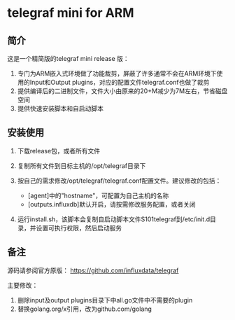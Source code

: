 # telegraf mini for ARM  

## 简介
这是一个精简版的telegraf mini release 版：

1. 专门为ARM嵌入式环境做了功能裁剪，屏蔽了许多通常不会在ARM环境下使用的Input和Output plugins，对应的配置文件telegraf.conf也做了裁剪
2. 提供编译后的二进制文件，文件大小由原来的20+M减少为7M左右，节省磁盘空间
3. 提供快速安装脚本和自启动脚本


## 安装使用
1. 下载release包，或者所有文件
2. 复制所有文件到目标主机的/opt/telegraf目录下
3. 按自己的需求修改/opt/telegraf/telegraf.conf配置文件。建议修改的包括：
    * [agent]中的"hostname"，可配置为自己主机的名称
    * [outputs.influxdb]默认开启，请按需修改服务配置，或者关闭

4. 运行install.sh，该脚本会复制自启动脚本文件S101telegraf到/etc/init.d目录，并设置可执行权限，然后启动服务



## 备注
源码请参阅官方原版： <https://github.com/influxdata/telegraf>

主要修改：
1. 删除input及output plugins目录下中all.go文件中不需要的plugin
2. 替换golang.org/x引用，改为github.com/golang

